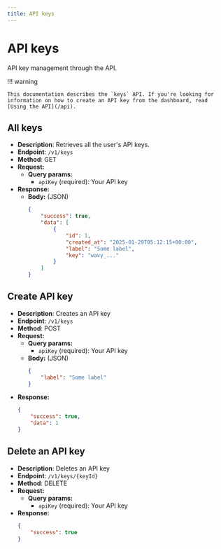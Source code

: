```yaml
---
title: API keys
---
```


# API keys  
API key management through the API.

!!! warning

    This documentation describes the `keys` API. If you're looking for information on how to create an API key from the dashboard, read [Using the API](/api).

## All keys  
* **Description**: Retrieves all the user's API keys.  
* **Endpoint**: `/v1/keys`  
* **Method**: GET  
* **Request:**  
    * **Query params:**  
        * `apiKey` (required): Your API key  
* **Response:**  
    * **Body:** (JSON)  
        ```json
        {
            "success": true,
            "data": [
                {
                    "id": 1,
                    "created_at": "2025-01-29T05:12:15+00:00",
                    "label": "Some label",
                    "key": "wavy_..."
                }
            ]
        }
        ```

## Create API key  
* **Description**: Creates an API key  
* **Endpoint**: `/v1/keys`  
* **Method**: POST  
* **Request:**  
    * **Query params:**  
        * `apiKey` (required): Your API key  
    * **Body:** (JSON)  
        ```json
        {
            "label": "Some label"
        }
        ```
* **Response:**  
    ```json 
    {
        "success": true,
        "data": 1
    }
    ```

## Delete an API key  
* **Description**: Deletes an API key  
* **Endpoint**: `/v1/keys/{keyId}`  
* **Method**: DELETE  
* **Request:**  
    * **Query params:**  
        * `apiKey` (required): Your API key  
* **Response:**  
    ```json 
    {
        "success": true
    }
    ```
